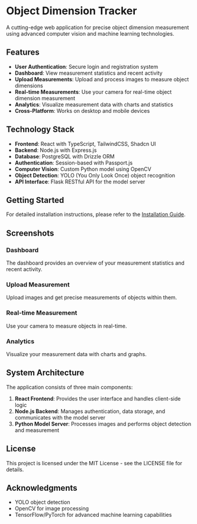 # Object Dimension Tracker

A cutting-edge web application for precise object dimension measurement using advanced computer vision and machine learning technologies.

## Features

- **User Authentication**: Secure login and registration system
- **Dashboard**: View measurement statistics and recent activity
- **Upload Measurements**: Upload and process images to measure object dimensions
- **Real-time Measurements**: Use your camera for real-time object dimension measurement
- **Analytics**: Visualize measurement data with charts and statistics
- **Cross-Platform**: Works on desktop and mobile devices

## Technology Stack

- **Frontend**: React with TypeScript, TailwindCSS, Shadcn UI
- **Backend**: Node.js with Express.js
- **Database**: PostgreSQL with Drizzle ORM
- **Authentication**: Session-based with Passport.js
- **Computer Vision**: Custom Python model using OpenCV
- **Object Detection**: YOLO (You Only Look Once) object recognition
- **API Interface**: Flask RESTful API for the model server

## Getting Started

For detailed installation instructions, please refer to the [Installation Guide](INSTALL_GUIDE.md).

## Screenshots

### Dashboard
The dashboard provides an overview of your measurement statistics and recent activity.

### Upload Measurement
Upload images and get precise measurements of objects within them.

### Real-time Measurement
Use your camera to measure objects in real-time.

### Analytics
Visualize your measurement data with charts and graphs.

## System Architecture

The application consists of three main components:

1. **React Frontend**: Provides the user interface and handles client-side logic
2. **Node.js Backend**: Manages authentication, data storage, and communicates with the model server
3. **Python Model Server**: Processes images and performs object detection and measurement

## License

This project is licensed under the MIT License - see the LICENSE file for details.

## Acknowledgments

- YOLO object detection
- OpenCV for image processing
- TensorFlow/PyTorch for advanced machine learning capabilities
